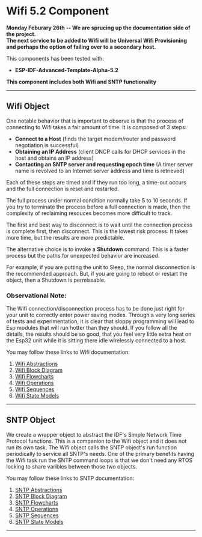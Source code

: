 # Wifi 5.2 Component

**Monday Feburary 26th -- We are sprucing up the documentation side of the project.**  
**The next service to be added to Wifi will be Universal Wifi Provisioning and perhaps the option of failing over to a secondary host.**  

This components has been tested with: 
* **ESP-IDF-Advanced-Template-Alpha-5.2**

**This component includes both Wifi and SNTP functionality**
___  
## Wifi Object  
One notable behavior that is important to observe is that the process of connecting to Wifi takes a fair amount of time. It is composed of 3 steps:
* **Connect to a Host** (finds the target modem/router and password negotiation is successful)
* **Obtaining an IP Address** (client DNCP calls for DHCP services in the host and obtains an IP address)
* **Contacting an SNTP server and requesting epoch time** (A timer server name is revolved to an Internet server address and time is retrieved)

Each of these steps are timed and if they run too long, a time-out occurs and the full connection is reset and restarted.

The full process under normal condition normally take 5 to 10 seconds.  If you try to terminate the process before a full connection is made, then the complexity of reclaiming resouces becomes more difficult to track.

The first and best way to disconnect is to wait until the connection process is complete first, then disconnect.  This is the lowest risk process.  It takes more time, but the results are more predictable.

The alternative choice is to invoke a **Shutdown** command.   This is a faster process but the paths for unexpected behavior are increased.

For example, if you are putting the unit to Sleep, the normal disconnection is the recommended approach.  But, if you are going to reboot or restart the object, then a Shutdown is permissable.

### Observational Note:
The Wifi connection/disconnection process has to be done just right for your unit to correctly enter power saving modes.  Through a very long series of tests and experimentation, it is clear that sloppy programming will lead to Esp modules that will run hotter than they should.   If you follow all the details, the results should be so good, that you feel very little extra heat on the Esp32 unit while it is sitting there idle wirelessly connected to a host. 

You may follow these links to Wifi documentation:
1) [Wifi Abstractions](./src/wifi/docs/wifi_abstractions.md)
2) [Wifi Block Diagram](./src/wifi/docs/wifi_blocks.md)
3) [Wifi Flowcharts](./src/wifi/docs/wifi_flowcharts.md)
4) [Wifi Operations](./src/wifi/docs/wifi_operations.md)
5) [Wifi Sequences](./src/wifi/docs/wifi_sequences.md)
6) [Wifi State Models](./src/wifi/docs/wifi_state_models.md)  
___  
## SNTP Object  
We create a wrapper object to abstract the IDF's Simple Network Time Protocol functions. This is a companion to the Wifi object and it does not run its own task.  The Wifi object calls the SNTP object's run function periodically to service all SNTP's needs.  One of the primary benefits having the Wifi task run the SNTP command loops is that we don't need any RTOS locking to share varibles between those two objects. 

You may follow these links to SNTP documentation:
1) [SNTP Abstractions](./src/sntp/docs/sntp_abstractions.md)
2) [SNTP Block Diagram](./src/sntp/docs/sntp_blocks.md)
3) [SNTP Flowcharts](./src/sntp/docs/sntp_flowcharts.md)
4) [SNTP Operations](./src/sntp/docs/sntp_operations.md)
5) [SNTP Sequences](./src/sntp/docs/sntp_sequences.md)
6) [SNTP State Models](./src/sntp/docs/sntp_state_models.md) 
___  

